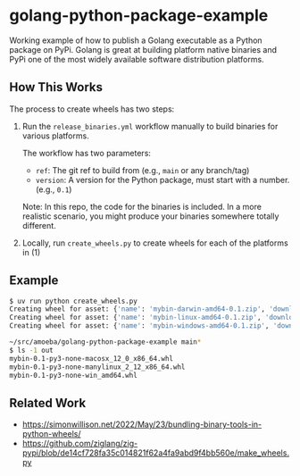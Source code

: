# golang-python-package-example

Working example of how to publish a Golang executable as a Python package on PyPi.
Golang is great at building platform native binaries and PyPi one of the most widely available software distribution platforms.

## How This Works

The process to create wheels has two steps:

1. Run the `release_binaries.yml` workflow manually to build binaries for various platforms.

    The workflow has two parameters:

    - `ref`: The git ref to build from (e.g., `main` or any branch/tag)
    - `version`: A version for the Python package, must start with a number. (e.g., `0.1`)

    Note: In this repo, the code for the binaries is included. In a more realistic scenario, you might produce your binaries somewhere totally different.

2. Locally, run `create_wheels.py` to create wheels for each of the platforms in (1)

## Example

```sh
$ uv run python create_wheels.py
Creating wheel for asset: {'name': 'mybin-darwin-amd64-0.1.zip', 'download_url': 'https://github.com/amoeba/golang-python-package-example/releases/download/0.1/mybin-darwin-amd64-0.1.zip', 'digest': 'sha256:1eb18e810fda41874c61473341a05d5dcf4b3569276c9059b5d8cd354f1df19f'}
Creating wheel for asset: {'name': 'mybin-linux-amd64-0.1.zip', 'download_url': 'https://github.com/amoeba/golang-python-package-example/releases/download/0.1/mybin-linux-amd64-0.1.zip', 'digest': 'sha256:598b2f972875ada397ef4cd61a8f9045288005d5145c4db890465878c18fddc3'}
Creating wheel for asset: {'name': 'mybin-windows-amd64-0.1.zip', 'download_url': 'https://github.com/amoeba/golang-python-package-example/releases/download/0.1/mybin-windows-amd64-0.1.zip', 'digest': 'sha256:08e2ab308f73c6b41eeff99253307bb5632448b917ee169b71c1ffda8c044ed2'}

~/src/amoeba/golang-python-package-example main*
$ ls -1 out
mybin-0.1-py3-none-macosx_12_0_x86_64.whl
mybin-0.1-py3-none-manylinux_2_12_x86_64.whl
mybin-0.1-py3-none-win_amd64.whl
```

## Related Work

- <https://simonwillison.net/2022/May/23/bundling-binary-tools-in-python-wheels/>
- <https://github.com/ziglang/zig-pypi/blob/de14cf728fa35c014821f62a4fa9abd9f4bb560e/make_wheels.py>
